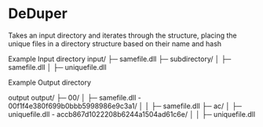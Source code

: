 # DeDuper

Takes an input directory and iterates through the structure, placing the unique files in a directory structure based on their name and hash

Example Input directory
input/
├─ samefile.dll
├─ subdirectory/
│  ├─ samefile.dll
│  ├─ uniquefile.dll

Example Output directory

output
output/
├─ 00/
│  ├─ samefile.dll - 00f1f4e380f699b0bbb5998986e9c3a1/
│  │  ├─ samefile.dll
├─ ac/
│  ├─ uniquefile.dll - accb867d1022208b6244a1504ad61c6e/
│  │  ├─ uniquefile.dll
